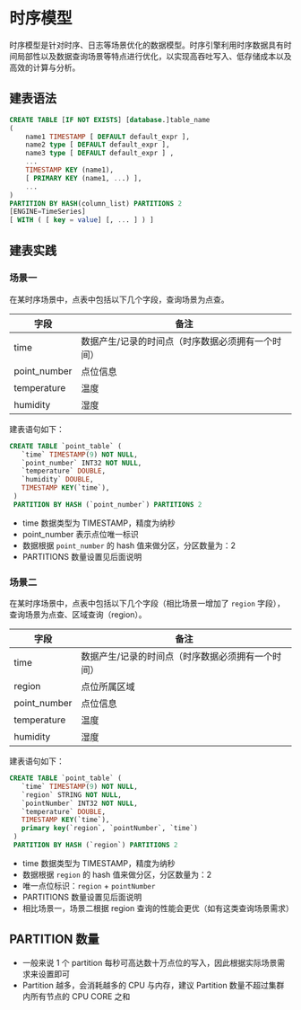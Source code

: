 # 时序模型
时序模型是针对时序、日志等场景优化的数据模型。时序引擎利用时序数据具有时间局部性以及数据查询场景等特点进行优化，以实现高吞吐写入、低存储成本以及高效的计算与分析。

## 建表语法

```sql
CREATE TABLE [IF NOT EXISTS] [database.]table_name 
(
    name1 TIMESTAMP [ DEFAULT default_expr ],
    name2 type [ DEFAULT default_expr ],
    name3 type [ DEFAULT default_expr ] ,
    ...
    TIMESTAMP KEY (name1),
    [ PRIMARY KEY (name1, ...) ],
    ...
)
PARTITION BY HASH(column_list) PARTITIONS 2
[ENGINE=TimeSeries]
[ WITH ( [ key = value] [, ... ] ) ]
```

## 建表实践

### 场景一

在某时序场景中，点表中包括以下几个字段，查询场景为点查。

| 字段          |  备注                                                   | 
| ------------- | ------------------------------------------------------ | 
| time          | 数据产生/记录的时间点（时序数据必须拥有一个时间）           |   
| point_number  | 点位信息                                                |   
| temperature   | 温度                                                   |   
| humidity      | 湿度                                                    |   


建表语句如下：

```sql
CREATE TABLE `point_table` (                          
   `time` TIMESTAMP(9) NOT NULL,
   `point_number` INT32 NOT NULL,                                               
   `temperature` DOUBLE,
   `humidity` DOUBLE,                                     
   TIMESTAMP KEY(`time`),                   
 )                                                     
 PARTITION BY HASH (`point_number`) PARTITIONS 2
```

- time 数据类型为 TIMESTAMP，精度为纳秒
- point_number 表示点位唯一标识
- 数据根据 `point_number` 的 hash 值来做分区，分区数量为：2
- PARTITIONS 数量设置见后面说明

### 场景二

在某时序场景中，点表中包括以下几个字段（相比场景一增加了 `region` 字段），查询场景为点查、区域查询（region）。

| 字段          |  备注                                                   | 
| ------------- | ------------------------------------------------------ | 
| time          | 数据产生/记录的时间点（时序数据必须拥有一个时间）           |   
| region        | 点位所属区域                                             |   
| point_number  | 点位信息                                                |   
| temperature   | 温度                                                   |   
| humidity      | 湿度                                                    |   

建表语句如下：

```sql
CREATE TABLE `point_table` (                          
   `time` TIMESTAMP(9) NOT NULL,
   `region` STRING NOT NULL,                       
   `pointNumber` INT32 NOT NULL,                                               
   `temperature` DOUBLE,                                     
   TIMESTAMP KEY(`time`),
   primary key(`region`, `pointNumber`, `time`)                               
 )                                                     
 PARTITION BY HASH (`region`) PARTITIONS 2
```

- time 数据类型为 TIMESTAMP，精度为纳秒
- 数据根据 `region` 的 hash 值来做分区，分区数量为：2
- 唯一点位标识：`region` + `pointNumber`
- PARTITIONS 数量设置见后面说明
- 相比场景一，场景二根据 region 查询的性能会更优（如有这类查询场景需求）

## PARTITION 数量
- 一般来说 1 个 partition 每秒可高达数十万点位的写入，因此根据实际场景需求来设置即可
- Partition 越多，会消耗越多的 CPU 与内存，建议 Partition 数量不超过集群内所有节点的 CPU CORE 之和 
